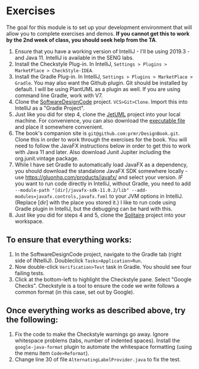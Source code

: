 # Exercises

The goal for this module is to set up your development environment that will allow you to complete exercises and demos. **If you cannot get this to work by the 2nd week of class, you should seek help from the TA**.

1. Ensure that you have a working version of IntelliJ - I'll be using 2019.3 - and Java 11. IntelliJ is available in the SENG labs.
2. Install the Checkstyle Plug-in. In IntelliJ, `Settings > Plugins > MarketPlace > CheckStyle-IDEA`.
3. Install the Gradle Plug-in. In IntelliJ, `Settings > Plugins > MarketPlace > Gradle`. You may also want the Github plugin. Git should be installed by default. I will be using PlantUML as a plugin as well. If you are using command line Gradle, work with V7.
4. Clone the [SoftwareDesignCode](https://github.com/SENG330/SoftwareDesignCode) project. `VCS>Git>Clone`. Import this into IntelliJ as a "Gradle Project".
5. Just like you did for step 4, clone the [JetUML](https://github.com/prmr/JetUML) project into your local machine. For convenience, you can also download the [executable file](http://cs.mcgill.ca/~martin/jetuml/) and place it somewhere convenient.
6. The book's companion site is `git@github.com:prmr/DesignBook.git`. Clone this in order to work through the exercises for the book. You will need to follow the JavaFX instructions below in order to get this to work with Java 11 and later. Also download Junit Jupiter including the org.junit.vintage package. 
7. While I have set Gradle to automatically load JavaFX as a dependency, you should download the standalone JavaFX SDK somewhere locally - use https://gluonhq.com/products/javafx/ and select your version. *IF* you want to run code directly in IntelliJ, without Gradle, you need to add `--module-path "[dir]/javafx-sdk-11.0.2/lib" --add-modules=javafx.controls,javafx.fxml` to your JVM options in IntelliJ. (Replace [dir] with the place you stored it.) I like to run code using Gradle plugin in IntelliJ, but the debugging can be hard with this.
8. Just like you did for steps 4 and 5, clone the [Solitaire](https://github.com/SENG330/Solitaire.git) project into your workspace.

## To ensure that everything works:

1. In the SoftwareDesignCode project, navigate to the Gradle tab (right side of INtelliJ). Doubleclick `Tasks>Application>Run`.
2. Now double-click `Verification>Test` task in Gradle. You should see four failing tests.
3. Click at the bottom-left to highlight the Checkstyle pane. Select "Google Checks".  Checkstyle is a tool to ensure the code we write follows a common format (in this case, set out by Google). 

## Once everything works as described above, try the following:

1. Fix the code to make the Checkstyle warnings go away. Ignore whitespace problems (tabs, number of indented spaces). Install the `google-java-format` plugin to automate the whitespace formatting (using the menu item `Code>Reformat`).
2. Change line 30 of file `AlternatingLabelProvider.java`  to fix the test.
